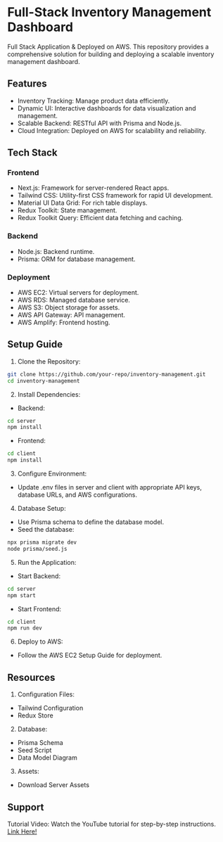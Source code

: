 # Full-Stack Inventory Management Dashboard
 Full Stack Application & Deployed on AWS. This repository provides a comprehensive solution for building and deploying a scalable inventory management dashboard. 

## Features
* Inventory Tracking: Manage product data efficiently.
* Dynamic UI: Interactive dashboards for data visualization and management.
* Scalable Backend: RESTful API with Prisma and Node.js.
* Cloud Integration: Deployed on AWS for scalability and reliability.

## Tech Stack
### Frontend
* Next.js: Framework for server-rendered React apps.
* Tailwind CSS: Utility-first CSS framework for rapid UI development.
* Material UI Data Grid: For rich table displays.
* Redux Toolkit: State management.
* Redux Toolkit Query: Efficient data fetching and caching.

### Backend
* Node.js: Backend runtime.
* Prisma: ORM for database management.

### Deployment
* AWS EC2: Virtual servers for deployment.
* AWS RDS: Managed database service.
* AWS S3: Object storage for assets.
* AWS API Gateway: API management.
* AWS Amplify: Frontend hosting.

## Setup Guide

1. Clone the Repository:

```bash
git clone https://github.com/your-repo/inventory-management.git
cd inventory-management
```

2. Install Dependencies:
* Backend:
```bash
cd server
npm install
```
* Frontend:
```bash
cd client
npm install
```

3. Configure Environment:
* Update .env files in server and client with appropriate API keys, database URLs, and AWS configurations.

4. Database Setup:
* Use Prisma schema to define the database model.
* Seed the database:
```bash
npx prisma migrate dev
node prisma/seed.js
```

5. Run the Application:
* Start Backend:
```bash
cd server
npm start
```

* Start Frontend:
```bash
cd client
npm run dev
```
6. Deploy to AWS:
* Follow the AWS EC2 Setup Guide for deployment.

## Resources
1. Configuration Files:
* Tailwind Configuration
* Redux Store

2. Database:
* Prisma Schema
* Seed Script
* Data Model Diagram

3. Assets:
* Download Server Assets

## Support
Tutorial Video: Watch the YouTube tutorial for step-by-step instructions. [Link Here!](https://youtu.be/ddKQ8sZo_v8?si=0idf-ncs2-GLme9l)
